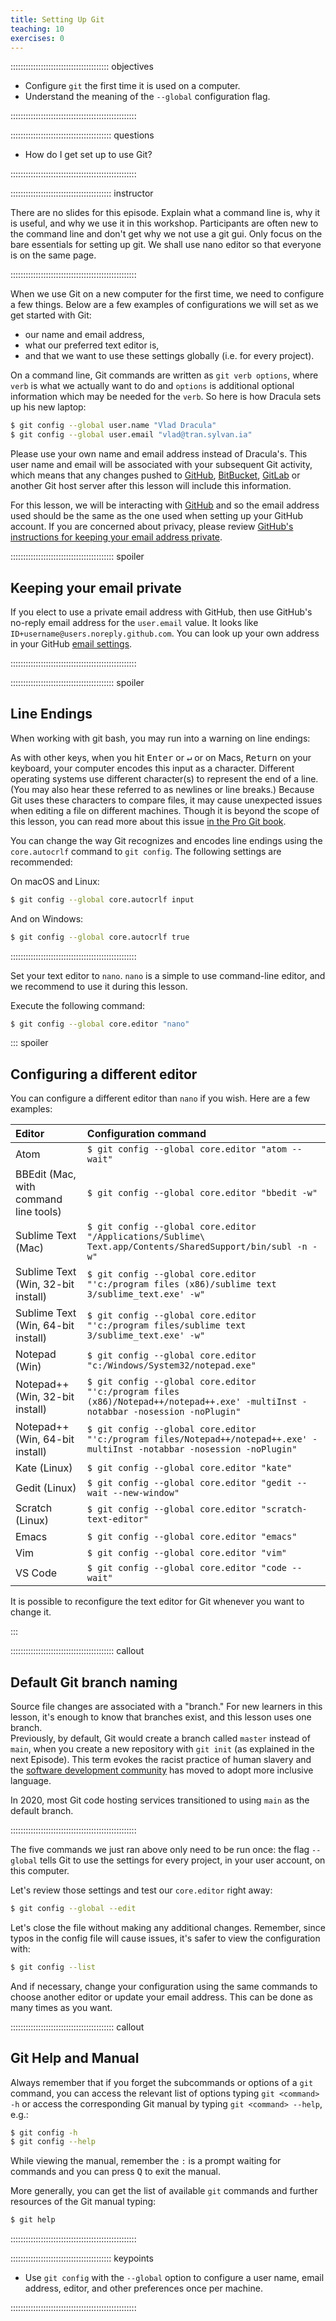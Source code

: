 ```yaml
---
title: Setting Up Git
teaching: 10
exercises: 0
---
```


::::::::::::::::::::::::::::::::::::::: objectives

- Configure `git` the first time it is used on a computer.
- Understand the meaning of the `--global` configuration flag.

::::::::::::::::::::::::::::::::::::::::::::::::::

:::::::::::::::::::::::::::::::::::::::: questions

- How do I get set up to use Git?

::::::::::::::::::::::::::::::::::::::::::::::::::

:::::::::::::::::::::::::::::::::::::::: instructor

There are no slides for this episode. Explain what a command line is, why it is useful, and why we use it in this workshop. Participants are often new to the command line and don't get why we not use a git gui. Only focus on the bare essentials for setting up git. We shall use nano editor so that everyone is on the same page.

::::::::::::::::::::::::::::::::::::::::::::::::::

When we use Git on a new computer for the first time,
we need to configure a few things. Below are a few examples
of configurations we will set as we get started with Git:

- our name and email address,
- what our preferred text editor is,
- and that we want to use these settings globally (i.e. for every project).

On a command line, Git commands are written as `git verb options`,
where `verb` is what we actually want to do and `options` is additional optional information which may be needed for the `verb`. So here is how
Dracula sets up his new laptop:

```bash
$ git config --global user.name "Vlad Dracula"
$ git config --global user.email "vlad@tran.sylvan.ia"
```

Please use your own name and email address instead of Dracula's. This user name and email will be associated with your subsequent Git activity,
which means that any changes pushed to
[GitHub](https://github.com/),
[BitBucket](https://bitbucket.org/),
[GitLab](https://gitlab.com/) or
another Git host server
after this lesson will include this information.

For this lesson, we will be interacting with [GitHub](https://github.com/) and so the email address used should be the same as the one used when setting up your GitHub account. If you are concerned about privacy, please review [GitHub's instructions for keeping your email address private][git-privacy].

:::::::::::::::::::::::::::::::::::::::::  spoiler

## Keeping your email private

If you elect to use a private email address with GitHub, then use GitHub's no-reply email address for the `user.email` value. It looks like `ID+username@users.noreply.github.com`. You can look up your own address in your GitHub [email settings](https://github.com/settings/emails).


::::::::::::::::::::::::::::::::::::::::::::::::::

:::::::::::::::::::::::::::::::::::::::::  spoiler

## Line Endings
When working with git bash, you may run into a warning on line endings: 

As with other keys, when you hit <kbd>Enter</kbd> or <kbd>↵</kbd> or on Macs, <kbd>Return</kbd> on your keyboard,
your computer encodes this input as a character.
Different operating systems use different character(s) to represent the end of a line.
(You may also hear these referred to as newlines or line breaks.)
Because Git uses these characters to compare files,
it may cause unexpected issues when editing a file on different machines.
Though it is beyond the scope of this lesson, you can read more about this issue
[in the Pro Git book](https://www.git-scm.com/book/en/v2/Customizing-Git-Git-Configuration#_core_autocrlf).

You can change the way Git recognizes and encodes line endings
using the `core.autocrlf` command to `git config`.
The following settings are recommended:

On macOS and Linux:

```bash
$ git config --global core.autocrlf input
```

And on Windows:

```bash
$ git config --global core.autocrlf true
```

::::::::::::::::::::::::::::::::::::::::::::::::::

Set your text editor to `nano`. `nano` is a simple to use command-line editor,
and we recommend to use it during this lesson.

Execute the following command:
```bash
$ git config --global core.editor "nano"
```

::: spoiler
## Configuring a different editor

You can configure a different editor than `nano` if you wish. Here are a few examples:

| Editor                                | Configuration command | 
| :-----------                          | :------------------------------ |
| Atom                                  | `$ git config --global core.editor "atom --wait"`                      | 
| BBEdit (Mac, with command line tools) | `$ git config --global core.editor "bbedit -w"`                      | 
| Sublime Text (Mac)                    | `$ git config --global core.editor "/Applications/Sublime\ Text.app/Contents/SharedSupport/bin/subl -n -w"`                      | 
| Sublime Text (Win, 32-bit install)    | `$ git config --global core.editor "'c:/program files (x86)/sublime text 3/sublime_text.exe' -w"`                      | 
| Sublime Text (Win, 64-bit install)    | `$ git config --global core.editor "'c:/program files/sublime text 3/sublime_text.exe' -w"`                      | 
| Notepad (Win)                         | `$ git config --global core.editor "c:/Windows/System32/notepad.exe"`                      | 
| Notepad++ (Win, 32-bit install)       | `$ git config --global core.editor "'c:/program files (x86)/Notepad++/notepad++.exe' -multiInst -notabbar -nosession -noPlugin"`                      | 
| Notepad++ (Win, 64-bit install)       | `$ git config --global core.editor "'c:/program files/Notepad++/notepad++.exe' -multiInst -notabbar -nosession -noPlugin"`                      | 
| Kate (Linux)                          | `$ git config --global core.editor "kate"`                      | 
| Gedit (Linux)                         | `$ git config --global core.editor "gedit --wait --new-window"`                      | 
| Scratch (Linux)                       | `$ git config --global core.editor "scratch-text-editor"`                      | 
| Emacs                                 | `$ git config --global core.editor "emacs"`                      | 
| Vim                                   | `$ git config --global core.editor "vim"`                      | 
| VS Code                               | `$ git config --global core.editor "code --wait"`                      | 

It is possible to reconfigure the text editor for Git whenever you want to change it.

:::

:::::::::::::::::::::::::::::::::::::::::  callout

## Default Git branch naming

Source file changes are associated with a "branch."
For new learners in this lesson, it's enough to know that branches exist, and this lesson uses one branch.  
Previously, by default, Git would create a branch called `master` instead of `main`,
when you create a new repository with `git init` (as explained in the next Episode). This term evokes
the racist practice of human slavery and the
[software development community](https://github.com/github/renaming)  has moved to adopt
more inclusive language.

In 2020, most Git code hosting services transitioned to using `main` as the default
branch.

::::::::::::::::::::::::::::::::::::::::::::::::::

The five commands we just ran above only need to be run once: the flag `--global` tells Git
to use the settings for every project, in your user account, on this computer.

Let's review those settings and test our `core.editor` right away:

```bash
$ git config --global --edit
```

Let's close the file without making any additional changes.  Remember, since typos in the config file will cause
issues, it's safer to view the configuration with:

```bash
$ git config --list
```

And if necessary, change your configuration using the
same commands to choose another editor or update your email address.
This can be done as many times as you want.

:::::::::::::::::::::::::::::::::::::::::  callout

## Git Help and Manual

Always remember that if you forget the subcommands or options of a `git` command, you can access the
relevant list of options typing `git <command> -h` or access the corresponding Git manual by typing
`git <command> --help`, e.g.:

```bash
$ git config -h
$ git config --help
```

While viewing the manual, remember the `:` is a prompt waiting for commands and you can press <kbd>Q</kbd> to exit the manual.

More generally, you can get the list of available `git` commands and further resources of the Git manual typing:

```bash
$ git help
```

::::::::::::::::::::::::::::::::::::::::::::::::::

[git-privacy]: https://help.github.com/articles/keeping-your-email-address-private/


:::::::::::::::::::::::::::::::::::::::: keypoints

- Use `git config` with the `--global` option to configure a user name, email address, editor, and other preferences once per machine.

::::::::::::::::::::::::::::::::::::::::::::::::::


